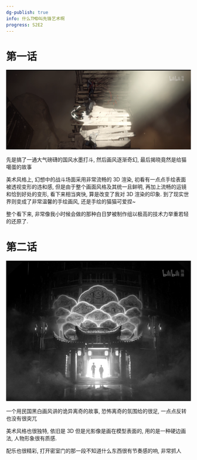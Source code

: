 ```yaml
---
dg-publish: true
info: 什么TMD叫先锋艺术啊
progress: S2E2
---
```


# 第一话

![Pasted image 20231209234716.png](../source/img/Pasted%20image%2020231209234716.png)

先是搞了一通大气磅礴的国风水墨打斗, 然后画风逐渐奇幻, 最后揭晓竟然是给猫噶蛋的故事

美术风格上, 幻想中的战斗场面采用非常流畅的 3D 渲染, 初看有一点点手绘表面被透视变形的违和感, 但是由于整个画面风格及其统一且鲜明, 再加上流畅的运镜和恰到好处的变形, 看下来相当爽快, 算是改变了我对 3D 渲染的印象. 到了现实世界则变成了非常温馨的手绘画风, 还是手绘的猫猫可爱捏~

整个看下来, 非常像我小时候会做的那种白日梦被制作组以极高的技术力举重若轻的还原了. 

# 第二话

![Pasted image 20231210000810.png](../source/img/Pasted%20image%2020231210000810.png)

一个用民国黑白画风讲的诡异离奇的故事, 恐怖离奇的氛围给的很足, 一点点反转也没有很突兀

美术风格也很独特, 依旧是 3D 但是光影像是画在模型表面的, 用的是一种硬边画法, 人物形象很有质感. 

配乐也很精彩, 打开密室门的那一段不知道什么东西很有节奏感的响, 非常抓人